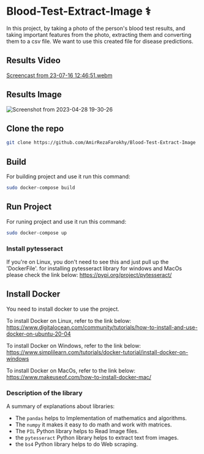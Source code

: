 # Blood-Test-Extract-Image ⚕️
In this project, by taking a photo of the person's blood test results, and taking important features from the photo, extracting them and converting them to a csv file. We want to use this created file for disease predictions.

## Results Video
[Screencast from 23-07-16 12:46:51.webm](https://github.com/AmirRezaFarokhy/Blood-Test-Extract-Image/assets/113052872/74555627-1898-4c2b-b39f-82e9d152960a)


## Results Image
![Screenshot from 2023-04-28 19-30-26](https://user-images.githubusercontent.com/113052872/235197308-25f4136f-a33c-4626-be87-02b56470a146.png)


## Clone the repo
```bash
git clone https://github.com/AmirRezaFarokhy/Blood-Test-Extract-Image
```

## Build
For building project and use it run this command:
```bash
sudo docker-compose build
```

## Run Project
For runing project and use it run this command:
```bash
sudo docker-compose up
```


### Install pytesseract
If you're on Linux, you don't need to see this and just pull up the 'DockerFile'.
for installing pytesseract library for windows and MacOs please check the link below: 
https://pypi.org/project/pytesseract/


## Install Docker
You need to install docker to use the project.

To install Docker on Linux, refer to the link below:
https://www.digitalocean.com/community/tutorials/how-to-install-and-use-docker-on-ubuntu-20-04

To install Docker on Windows, refer to the link below:
https://www.simplilearn.com/tutorials/docker-tutorial/install-docker-on-windows

To install Docker on MacOs, refer to the link below:
https://www.makeuseof.com/how-to-install-docker-mac/


### Description of the library
A summary of explanations about libraries:
* The `pandas` helps to Implementation of mathematics and algorithms.
* The `numpy` it makes it easy to do math and work with matrices.
* The `PIL` Python  library helps to Read Image files.
* the `pytesseract` Python  library helps to extract text from images.
* the `bs4` Python  library helps to do Web scraping.

